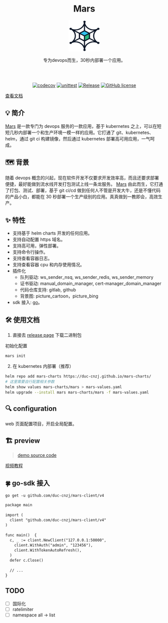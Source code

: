 <h1 align="center">Mars</h1>
<div align="center"><img style="width: 100px;height: 100px" src="./frontend/public/logo192.png" /></div>
<p align="center">专为devops而生，30秒内部署一个应用。</p>
<br><br>

<div align="center">

[![codecov](https://codecov.io/gh/duc-cnzj/mars/branch/master/graph/badge.svg?token=EUSLRBT6NN)](https://codecov.io/gh/duc-cnzj/mars) [![unittest](https://github.com/duc-cnzj/mars/actions/workflows/test.yaml/badge.svg)](https://github.com/duc-cnzj/mars/actions/workflows/test.yaml) [![Release](https://img.shields.io/github/release/duc-cnzj/mars.svg)](https://github.com/duc-cnzj/mars/releases/latest) [![GitHub license](https://img.shields.io/github/license/duc-cnzj/mars)](https://github.com/duc-cnzj/mars/blob/master/LICENSE)

</div>

[查看文档](https://youngduc.gitbook.io/mars/)

## 💡 简介

[Mars](https://github.com/duc-cnzj/mars) 是一款专门为 devops 服务的一款应用，基于 kubernetes 之上，可以在短短几秒内部署一个和生产环境一模一样的应用。它打通了 git、kubernetes、helm，通过 git ci 构建镜像，然后通过 kubernetes 部署高可用应用，一气呵成。

## 🗺️ 背景

随着 devops 概念的兴起，现在软件开发不仅要求开发效率高，而且还要求部署便捷，最好能做到流水线开发打包测试上线一条龙服务。
[Mars](https://github.com/duc-cnzj/mars) 由此而生，它打通了打包、测试、部署，基于 git ci/cd 做到任何人不管是开发大牛，还是不懂代码的产品小白，都能在 30 秒部署一个生产级别的应用。真真做到一教即会，高效生产。

## ✨ 特性

- 支持基于 helm charts 开发的任何应用。
- 支持自动配置 https 域名。
- 支持高可用，弹性部署。
- 支持命令行操作。
- 支持查看容器日志。
- 支持查看容器 cpu 和内存使用情况。
- 插件化
  - 队列驱动: ws_sender_nsq, ws_sender_redis, ws_sender_memory
  - 证书驱动: manual_domain_manager, cert-manager_domain_manager
  - 代码仓库支持: gitlab, github
  - 背景图: picture_cartoon，picture_bing
- sdk 接入: [go](https://github.com/duc-cnzj/mars-client)。

## 🛠️ 使用文档

1. 直接去 [release page](https://github.com/duc-cnzj/mars/releases) 下载二进制包

初始化配置

```bash
mars init
```

2. 在 kubernetes 内部署（推荐）

```bash
helm repo add mars-charts https://duc-cnzj.github.io/mars-charts/
# 这里需要自行配置相关参数
helm show values mars-charts/mars > mars-values.yaml
helm upgrade --install mars mars-charts/mars -f mars-values.yaml
```

## 🔍 configuration

web 页面配置项目，开启全局配置。

## 🏗 preview

> [demo source code](https://gitlab.com/duc-cnzj/mars-demo)

[视频教程](https://www.bilibili.com/video/BV19b4y1r7iY/)

## 🍀 go-sdk 接入

```
go get -u github.com/duc-cnzj/mars-client/v4
```

```golang
package main

import (
  client "github.com/duc-cnzj/mars-client/v4"
)

func main()  {
  c, _ := client.NewClient("127.0.0.1:50000",
    client.WithAuth("admin", "123456"),
    client.WithTokenAutoRefresh(),
  )
  defer c.Close()

  // ...
}
```

## TODO

- [ ] 国际化
- [ ] ratelimiter
- [ ] namespace all -> list
